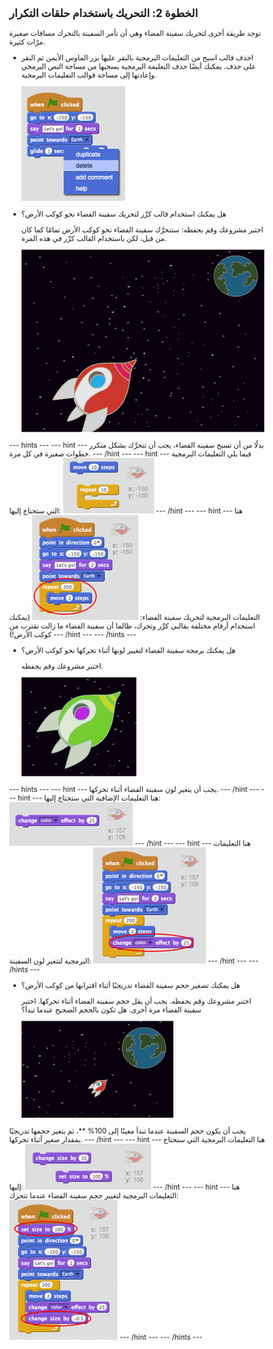 ## الخطوة 2: التحريك باستخدام حلقات التكرار

توجد طريقة أخرى لتحريك سفينة الفضاء وهي أن تأمر السفينة بالتحرك مسافات صغيرة مرّات كثيرة.

+ احذف قالب اسبح من التعليمات البرمجية بالنقر عليها بزر الماوس الأيمن ثم النقر على حذف. يمكنك أيضًا حذف التعليمة البرمجية بسحبها من مساحة النص البرمجي وإعادتها إلى مساحة قوالب التعليمات البرمجية.
    
    ![حذف أمر الإنزلاق](images/space-delete-glide.png)

+ هل يمكنك استخدام قالب كرِّر لتحريك سفينة الفضاء نحو كوكب الأرض؟
    
    اختبر مشروعك وقم بحفظه: ستتحرَّك سفينة الفضاء نحو كوكب الأرض تمامًا كما كان من قبل، لكن باستخدام القالب كرِّر في هذه المرة.
    
    ![اختبار تحرك سفينة الفضاء](images/space-animate-stage.png)

\--- hints \--- \--- hint \--- بدلًا من أن تسبح سفينة الفضاء، يجب أن تتحرَّك بشكل متكرر خطوات صغيرة في كل مرة. \--- /hint \--- \--- hint \--- فيما يلي التعليمات البرمجية التي ستحتاج إليها: ![Blocks for an animated spaceship](images/space-repeat-blocks.png) \--- /hint \--- \--- hint \--- هنا التعليمات البرمجية لتحريك سفينة الفضاء: ![Code for an animated spaceship](images/space-repeat-code.png) (يمكنك استخدام أرقام مختلفة بقالبي كرِّر وتحرك، طالما أن سفينة الفضاء ما زالت تقترب من كوكب الأرض!) \--- /hint \--- \--- /hints \---

+ هل يمكنك برمجة سفينة الفضاء لتغيير لونها أثناء تحركها نحو كوكب الأرض؟
    
    اختبر مشروعك وقم بحفظه.
    
    ![اختبار تغيير لون السفينة الفضائية](images/space-colour-test.png)

\--- hints \--- \--- hint \--- يجب أن يتغير لون سفينة الفضاء أثناء تحركها. \--- /hint \--- \--- hint \--- هنا التعليمات الإضافية التي ستحتاج إليها: ![Block for changing colour](images/space-colour-blocks.png) \--- /hint \--- \--- hint \--- هنا التعليمات البرمجية لتتغير لون السفينة: ![Code for an animated spaceship](images/space-colour-code.png) \--- /hint \--- \--- /hints \---

+ هل يمكنك تصغير حجم سفينة الفضاء تدريجيًا أثناء اقترابها من كوكب الأرض؟
    
    اختبر مشروعك وقم بحفظه. يجب أن يقل حجم سفينة الفضاء أثناء تحركها. اختبر سفينة الفضاء مرة أخرى. هل تكون بالحجم الصحيح عندما تبدأ؟
    
    ![اختبار تقلص السفينة الفضائية](images/space-size-test.png)

يجب أن يكون حجم السفينة عندما تبدأ معينًا إلى</strong> 100% **، ثم يتغير حجمها تدريجيًا بمقدار صغير أثناء تحركها. \--- /hint \--- \--- hint \--- هنا التعليمات البرمجية التي ستحتاج إليها: ![Blocks for changing size](images/space-size-blocks.png) \--- /hint \--- \--- hint \--- هنا التعليمات البرمجية لتغيير حجم سفينة الفضاء عندما تتحرك: ![Code for changing size](images/space-size-code.png) \--- /hint \--- \--- /hints \---</p>